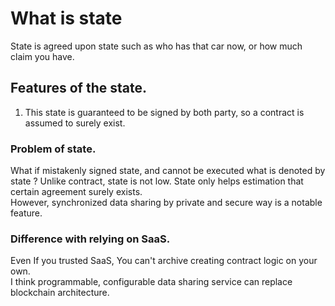 # What is state
State is agreed upon state such as who has that car now, or how much claim you have.  

## Features of the state.  
1. This state is guaranteed to be signed by both party, so a contract is assumed to surely exist.

### Problem of state.  
What if mistakenly signed state, and cannot be executed what is denoted by state ? 
Unlike contract, state is not low.  State only helps estimation that certain agreement surely exists.  
However, synchronized data sharing by private and secure way is a notable feature.

### Difference with relying on SaaS.  
Even If you trusted SaaS, You can't archive creating contract logic on your own.  
I think programmable, configurable data sharing service can replace blockchain architecture.  